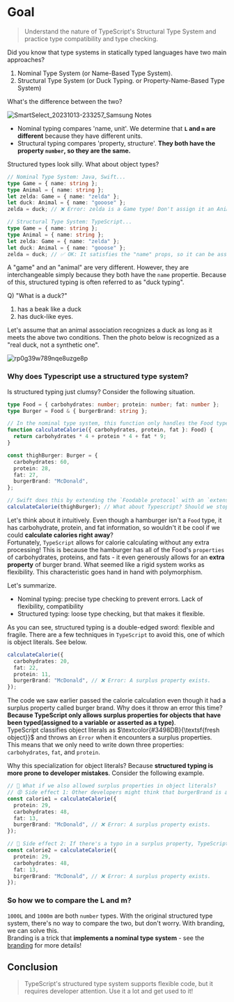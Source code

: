 # Goal

> Understand the nature of TypeScript's Structural Type System and practice type compatibility and type checking.

Did you know that type systems in statically typed languages have two main approaches?

1. Nominal Type System (or Name-Based Type System).
2. Structural Type System (or Duck Typing. or Property-Name-Based Type System)

What's the difference between the two?

![SmartSelect_20231013-233257_Samsung Notes](https://github.com/hamelln/typescript-dive-notes/assets/39308313/6061de9f-003b-4164-ac8f-f05d98bf560b)

- Nominal typing compares 'name, unit'. We determine that **`L` and `m` are different** because they have different units.
- Structural typing compares 'property, structure'. **They both have the property `number`, so they are the same.**

Structured types look silly. What about object types?

```typescript
// Nominal Type System: Java, Swift...
type Game = { name: string };
type Animal = { name: string };
let zelda: Game = { name: "zelda" };
let duck: Animal = { name: "gooose" };
zelda = duck; // ❌ Error: zelda is a Game type! Don't assign it an Animal type!
```

```typescript
// Structural Type System: TypeScript...
type Game = { name: string };
type Animal = { name: string };
let zelda: Game = { name: "zelda" };
let duck: Animal = { name: "gooose" };
zelda = duck; // ✅ OK: It satisfies the "name" props, so it can be assigned!
```

A "game" and an "animal" are very different. However, they are interchangeable simply because they both have the `name` propertie. Because of this, structured typing is often referred to as "duck typing".

Q) "What is a duck?"

1. has a beak like a duck
2. has duck-like eyes.

Let's assume that an animal association recognizes a duck as long as it meets the above two conditions. Then the photo below is recognized as a "real duck, not a synthetic one".

![rp0g39w789nqe8uzge8p](https://github.com/hamelln/typescript-textbook/assets/39308313/1b280fe5-0bc6-4c4c-bd15-2b34dd8baeaa)

### Why does Typescript use a structured type system?

Is structured typing just clumsy? Consider the following situation.

```typescript
type Food = { carbohydrates: number; protein: number; fat: number };
type Burger = Food & { burgerBrand: string };

// In the nominal type system, this function only handles the Food type.
function calculateCalorie({ carbohydrates, protein, fat }: Food) {
  return carbohydrates * 4 + protein * 4 + fat * 9;
}

const thighBurger: Burger = {
  carbohydrates: 60,
  protein: 28,
  fat: 27,
  burgerBrand: "McDonald",
};

// Swift does this by extending the `Foodable protocol` with an `extension`.
calculateCalorie(thighBurger); // What about Typescript? Should we stop functions from calculating burger calories?
```

Let's think about it intuitively. Even though a hamburger isn't a `Food` type, it has carbohydrate, protein, and fat information, so wouldn't it be cool if we could **calculate calories right away**?  
Fortunately, `TypeScript` allows for calorie calculating without any extra processing! This is because the hamburger has all of the Food's `properties` of carbohydrates, proteins, and fats - it even generously allows for an **extra property** of burger brand. What seemed like a rigid system works as flexibility. This characteristic goes hand in hand with polymorphism.

Let's summarize.

- Nominal typing: precise type checking to prevent errors. Lack of flexibility, compatibility
- Structured typing: loose type checking, but that makes it flexible.

As you can see, structured typing is a double-edged sword: flexible and fragile. There are a few techniques in `TypeScript` to avoid this, one of which is object literals. See below.

```typescript
calculateCalorie({
  carbohydrates: 20,
  fat: 22,
  protein: 11,
  burgerBrand: "McDonald", // ❌ Error: A surplus property exists.
});
```

The code we saw earlier passed the calorie calculation even though it had a surplus property called burger brand. Why does it throw an error this time?  
**Because TypeScript only allows surplus properties for objects that have been typed(assigned to a variable or asserted as a type)**.  
TypeScript classifies object literals as $\textcolor{#3498DB}{\textsf{fresh object}}$ and throws an `Error` when it encounters a surplus properties.  
This means that we only need to write down three properties: `carbohydrates`, `fat`, and `protein`.

Why this specialization for object literals? Because **structured typing is more prone to developer mistakes**. Consider the following example.

```typescript
// 📒 What if we also allowed surplus properties in object literals?
// 😡 Side effect 1: Other developers might think that burgerBrand is a required property.
const calorie1 = calculateCalorie({
  protein: 29,
  carbohydrates: 48,
  fat: 13,
  burgerBrand: "McDonald", // ❌ Error: A surplus property exists.
});

// 🤬 Side effect 2: If there's a typo in a surplus property, TypeScript won't find it!
const calorie2 = calculateCalorie({
  protein: 29,
  carbohydrates: 48,
  fat: 13,
  birgerBrand: "McDonald", // ❌ Error: A surplus property exists.
});
```

### So how we to compare the L and m?

`1000L` and `1000m` are both `number` types. With the original structured type system, there's no way to compare the two, but don't worry. With branding, we can solve this.  
Branding is a trick that **implements a nominal type system** - see the [branding](https://github.com/hamelln/typescript-dive-notes/blob/main/branding.md) for more details!

## Conclusion

> TypeScript's structured type system supports flexible code, but it requires developer attention. Use it a lot and get used to it!
